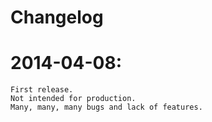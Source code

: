 # Changelog


# 2014-04-08:
    First release.
    Not intended for production.
    Many, many, many bugs and lack of features.
